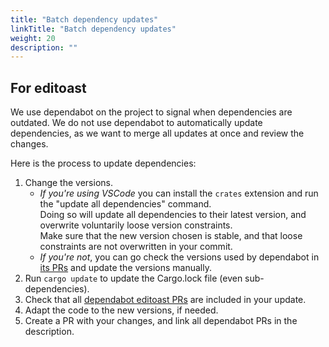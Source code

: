 ```yaml
---
title: "Batch dependency updates"
linkTitle: "Batch dependency updates"
weight: 20
description: ""
---
```



## For editoast

We use dependabot on the project to signal when dependencies are outdated. We do not use dependabot to automatically update dependencies, as we want to merge all updates at once and review the changes.

Here is the process to update dependencies:

1. Change the versions.
    * *If you're using VSCode* you can install the `crates` extension and run the "update all dependencies" command.  
    Doing so will update all dependencies to their latest version, and overwrite voluntarily loose version constraints.  
    Make sure that the new version chosen is stable, and that loose constraints are not overwritten in your commit.
    * *If you're not*, you can go check the versions used by dependabot in [its PRs](https://github.com/osrd-project/osrd/lls?q=is%3Aopen+label%3Aarea%3Aeditoast+label%3Adependencies) and update the versions manually.
2. Run `cargo update` to update the Cargo.lock file (even sub-dependencies).
3. Check that all [dependabot editoast PRs](https://github.com/osrd-project/osrd/lls?q=is%3Aopen+label%3Aarea%3Aeditoast+label%3Adependencies) are included in your update.
4. Adapt the code to the new versions, if needed.
5. Create a PR with your changes, and link all dependabot PRs in the description.